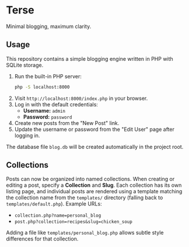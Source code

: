 # Terse

Minimal blogging, maximum clarity.

## Usage

This repository contains a simple blogging engine written in PHP with SQLite storage.

1. Run the built-in PHP server:
   ```sh
   php -S localhost:8000
   ```
2. Visit `http://localhost:8000/index.php` in your browser.
3. Log in with the default credentials:
   - **Username:** `admin`
   - **Password:** `password`
4. Create new posts from the "New Post" link.
5. Update the username or password from the "Edit User" page after logging in.

The database file `blog.db` will be created automatically in the project root.

## Collections

Posts can now be organized into named collections. When creating or editing a post,
specify a **Collection** and **Slug**. Each collection has its own listing page, and
individual posts are rendered using a template matching the collection name from the
`templates/` directory (falling back to `templates/default.php`). Example URLs:

- `collection.php?name=personal_blog`
- `post.php?collection=recipes&slug=chicken_soup`

Adding a file like `templates/personal_blog.php` allows subtle style differences for
that collection.
